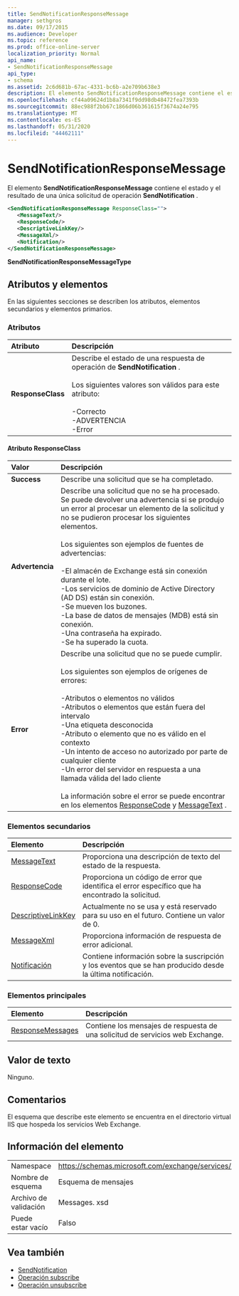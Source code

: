 ```yaml
---
title: SendNotificationResponseMessage
manager: sethgros
ms.date: 09/17/2015
ms.audience: Developer
ms.topic: reference
ms.prod: office-online-server
localization_priority: Normal
api_name:
- SendNotificationResponseMessage
api_type:
- schema
ms.assetid: 2c6d681b-67ac-4331-bc6b-a2e709b638e3
description: El elemento SendNotificationResponseMessage contiene el estado y el resultado de una única solicitud de operación SendNotification.
ms.openlocfilehash: cf44a09624d1b8a7341f9dd98db48472fea7393b
ms.sourcegitcommit: 88ec988f2bb67c1866d06b361615f3674a24e795
ms.translationtype: MT
ms.contentlocale: es-ES
ms.lasthandoff: 05/31/2020
ms.locfileid: "44462111"
---
```

# <a name="sendnotificationresponsemessage"></a>SendNotificationResponseMessage

El elemento **SendNotificationResponseMessage** contiene el estado y el resultado de una única solicitud de operación **SendNotification** . 
  
```xml
<SendNotificationResponseMessage ResponseClass="">
   <MessageText/>
   <ResponseCode/>
   <DescriptiveLinkKey/>
   <MessageXml/>
   <Notification/>
</SendNotificationResponseMessage>
```

 **SendNotificationResponseMessageType**
## <a name="attributes-and-elements"></a>Atributos y elementos

En las siguientes secciones se describen los atributos, elementos secundarios y elementos primarios.
  
### <a name="attributes"></a>Atributos

|**Atributo**|**Descripción**|
|:-----|:-----|
|**ResponseClass** <br/> | Describe el estado de una respuesta de operación de **SendNotification** . <br/><br/>Los siguientes valores son válidos para este atributo:  <br/><br/>-Correcto  <br/>-ADVERTENCIA  <br/>-Error  <br/> |
   
#### <a name="responseclass-attribute"></a>Atributo ResponseClass

|**Valor**|**Descripción**|
|:-----|:-----|
|**Success** <br/> |Describe una solicitud que se ha completado.  <br/> |
|**Advertencia** <br/> | Describe una solicitud que no se ha procesado. Se puede devolver una advertencia si se produjo un error al procesar un elemento de la solicitud y no se pudieron procesar los siguientes elementos.<br/><br/> Los siguientes son ejemplos de fuentes de advertencias:  <br/><br/>-El almacén de Exchange está sin conexión durante el lote.  <br/>-Los servicios de dominio de Active Directory (AD DS) están sin conexión.  <br/>-Se mueven los buzones.  <br/>-La base de datos de mensajes (MDB) está sin conexión.  <br/>-Una contraseña ha expirado.  <br/>-Se ha superado la cuota.  <br/> |
|**Error** <br/> | Describe una solicitud que no se puede cumplir. <br/><br/>Los siguientes son ejemplos de orígenes de errores:  <br/><br/>-Atributos o elementos no válidos  <br/>-Atributos o elementos que están fuera del intervalo  <br/>-Una etiqueta desconocida  <br/>-Atributo o elemento que no es válido en el contexto  <br/>-Un intento de acceso no autorizado por parte de cualquier cliente  <br/>-Un error del servidor en respuesta a una llamada válida del lado cliente  <br/><br/>  La información sobre el error se puede encontrar en los elementos [ResponseCode](responsecode.md) y [MessageText](messagetext.md) .  <br/> |
   
### <a name="child-elements"></a>Elementos secundarios

|**Elemento**|**Descripción**|
|:-----|:-----|
|[MessageText](messagetext.md) <br/> |Proporciona una descripción de texto del estado de la respuesta.  <br/> |
|[ResponseCode](responsecode.md) <br/> |Proporciona un código de error que identifica el error específico que ha encontrado la solicitud.  <br/> |
|[DescriptiveLinkKey](descriptivelinkkey.md) <br/> |Actualmente no se usa y está reservado para su uso en el futuro. Contiene un valor de 0.  <br/> |
|[MessageXml](messagexml.md) <br/> |Proporciona información de respuesta de error adicional.  <br/> |
|[Notificación](notification-ex15websvcsotherref.md) <br/> |Contiene información sobre la suscripción y los eventos que se han producido desde la última notificación.  <br/> |
   
### <a name="parent-elements"></a>Elementos principales

|**Elemento**|**Descripción**|
|:-----|:-----|
|[ResponseMessages](responsemessages.md) <br/> |Contiene los mensajes de respuesta de una solicitud de servicios web Exchange.  <br/> |
   
## <a name="text-value"></a>Valor de texto

Ninguno.
  
## <a name="remarks"></a>Comentarios

El esquema que describe este elemento se encuentra en el directorio virtual IIS que hospeda los servicios Web Exchange.
  
## <a name="element-information"></a>Información del elemento

|||
|:-----|:-----|
|Namespace  <br/> |https://schemas.microsoft.com/exchange/services/2006/messages  <br/> |
|Nombre de esquema  <br/> |Esquema de mensajes  <br/> |
|Archivo de validación  <br/> |Messages. xsd  <br/> |
|Puede estar vacío  <br/> |Falso  <br/> |
   
## <a name="see-also"></a>Vea también

- [SendNotification](sendnotification.md)
- [Operación subscribe](subscribe-operation.md)
- [Operación unsubscribe](unsubscribe-operation.md)

